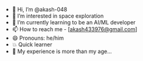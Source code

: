 - 👋 Hi, I’m @akash-048
- 👀 I’m interested in space exploration
- 🌱 I’m currently learning to be an AI/ML developer
- 📫 How to reach me - [akash433976@gmail.com]
- 😄 Pronouns: he/him
- 💥 Quick learner
- 🙈 My experience is more than my age...
